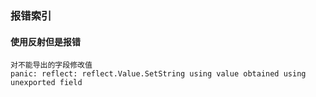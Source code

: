 ### 报错索引


#### 使用反射但是报错
```
对不能导出的字段修改值
panic: reflect: reflect.Value.SetString using value obtained using unexported field 
```

